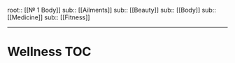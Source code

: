 root:: [[№ 1 Body]]
sub:: [[Ailments]]
sub:: [[Beauty]]
sub:: [[Body]]
sub:: [[Medicine]]
sub:: [[Fitness]]





---




# Wellness TOC

